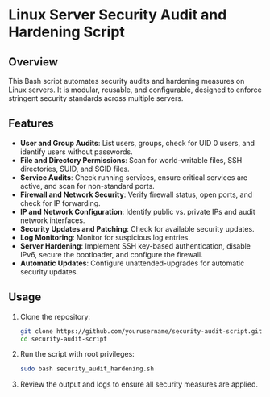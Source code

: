 # Linux Server Security Audit and Hardening Script

## Overview

This Bash script automates security audits and hardening measures on Linux servers. It is modular, reusable, and configurable, designed to enforce stringent security standards across multiple servers.

## Features

- **User and Group Audits**: List users, groups, check for UID 0 users, and identify users without passwords.
- **File and Directory Permissions**: Scan for world-writable files, SSH directories, SUID, and SGID files.
- **Service Audits**: Check running services, ensure critical services are active, and scan for non-standard ports.
- **Firewall and Network Security**: Verify firewall status, open ports, and check for IP forwarding.
- **IP and Network Configuration**: Identify public vs. private IPs and audit network interfaces.
- **Security Updates and Patching**: Check for available security updates.
- **Log Monitoring**: Monitor for suspicious log entries.
- **Server Hardening**: Implement SSH key-based authentication, disable IPv6, secure the bootloader, and configure the firewall.
- **Automatic Updates**: Configure unattended-upgrades for automatic security updates.

## Usage

1. Clone the repository:
    ```bash
    git clone https://github.com/yourusername/security-audit-script.git
    cd security-audit-script
    ```

2. Run the script with root privileges:
    ```bash
    sudo bash security_audit_hardening.sh
    ```

3. Review the output and logs to ensure all security measures are applied.

